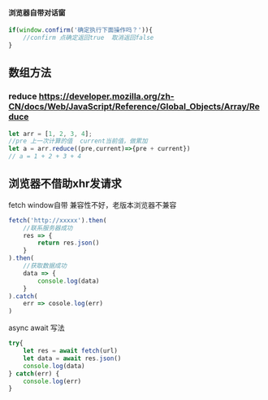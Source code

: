 #### 浏览器自带对话窗
```js
if(window.confirm('确定执行下面操作吗？')){
    //confirm 点确定返回true  取消返回false
}
```

## 数组方法
### reduce <https://developer.mozilla.org/zh-CN/docs/Web/JavaScript/Reference/Global_Objects/Array/Reduce>
```js
let arr = [1, 2, 3, 4];
//pre 上一次计算的值  current当前值，做累加
let a = arr.reduce((pre,current)=>{pre + current})
// a = 1 + 2 + 3 + 4
```

## 浏览器不借助xhr发请求
 fetch  window自带  兼容性不好，老版本浏览器不兼容
 ```js
 fetch('http://xxxxx').then(
     //联系服务器成功
     res => {
         return res.json()
     }
 ).then(
     //获取数据成功
     data => {
         console.log(data)
     }
 ).catch(
     err => cosole.log(err)
 )
 ```
 async await 写法
 ```js
 try{
     let res = await fetch(url)
     let data = await res.json()
     console.log(data)
 } catch(err) {
     console.log(err)
 }
 ```
